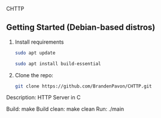 CHTTP

Getting Started (Debian-based distros)
---------------
1. Install requirements
    ```sh
    sudo apt update
    ```
    ```sh
    sudo apt install build-essential
    ```
2. Clone the repo:
    ```sh
    git clone https://github.com/BrandenPavon/CHTTP.git
    ```

Description:
    HTTP Server in C

Build:
  make
Build clean:
  make clean
Run:
  ./main

